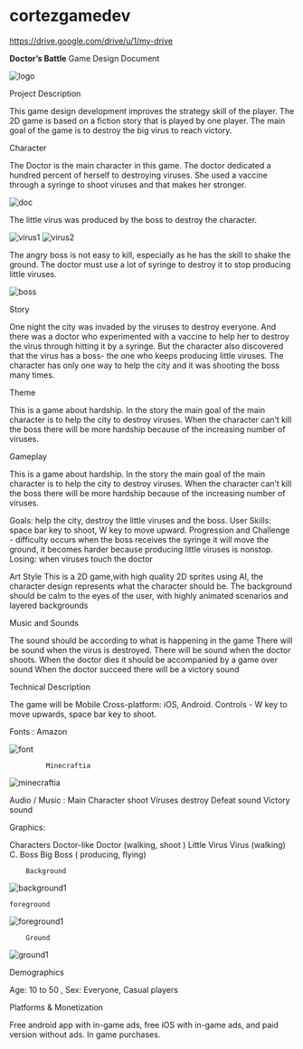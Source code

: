 # cortezgamedev

https://drive.google.com/drive/u/1/my-drive

 **Doctor’s Battle**
Game Design Document


![logo](https://user-images.githubusercontent.com/73153949/96556514-1e8a3580-12ca-11eb-8600-263b64bcba90.png)

Project Description

This game design development improves the strategy skill of the player. The 2D game is based on a fiction story that is played by one player. The main goal of the game is to destroy the big virus to reach victory.

Character

The Doctor is the main character in this game. The doctor dedicated a hundred percent of herself to destroying viruses. She used a vaccine through a syringe to shoot viruses and that makes her stronger.

![doc](https://user-images.githubusercontent.com/73153949/96557466-5cd42480-12cb-11eb-9b19-1688fe4f8f8c.png)

The little virus was produced by the boss to destroy the character.

![virus1](https://user-images.githubusercontent.com/73153949/96557521-6d849a80-12cb-11eb-963d-f668a1784a96.png)
![virus2](https://user-images.githubusercontent.com/73153949/96557544-74aba880-12cb-11eb-932e-540c14da21de.png)


The angry boss is not easy to kill, especially as he has the skill to shake the ground. The doctor must use a lot of syringe to destroy it to stop producing little viruses.

![boss](https://user-images.githubusercontent.com/73153949/96557575-7f663d80-12cb-11eb-8b3f-361d035cd4d1.png)


Story
   
One night the city was invaded by the viruses to destroy everyone. And there was a doctor who experimented with a vaccine to help her to destroy the virus through hitting it by a syringe. But the character also discovered that the virus has a boss- the one who keeps producing little viruses.  The character has only one way to help the city and it was shooting the boss many times.


Theme

This is a game about hardship. In the story the main goal of the main character is to help the city to destroy viruses. When the character can’t kill the boss there will be more hardship because of the increasing number of viruses.

Gameplay

This is a game about hardship. In the story the main goal of the main character is to help the city to destroy viruses. When the character can’t kill the boss there will be more hardship because of the increasing number of viruses.


Goals: help the city, destroy the little viruses and the boss.
User Skills: space bar key to shoot, W key to move upward.
Progression and Challenge - difficulty occurs when the boss receives the syringe it will move the ground, it becomes harder because producing little viruses is nonstop.		
Losing: when viruses touch the doctor


Art Style 
This is a 2D game,with high quality 2D sprites using AI, the character design represents what the character should be. The background should be calm to the eyes of the user, with highly animated scenarios and layered backgrounds


Music and Sounds					
 							
The sound should be according to what is happening in the game
There will be sound when the virus is destroyed. 
There will be sound when the doctor shoots.
When the doctor dies it should be accompanied by a game over sound
When the doctor succeed there will be a victory sound


Technical Description	
 							
The game will be Mobile Cross-platform: iOS, Android.
Controls -  W key to move upwards,  space bar key to shoot.

Fonts  :  Amazon 

![font](https://user-images.githubusercontent.com/73153949/96556838-8b053480-12ca-11eb-93f5-cb2b33680c98.png)
    
             Minecraftia

![minecraftia](https://user-images.githubusercontent.com/73153949/96556925-a7a16c80-12ca-11eb-87dc-9c697639aadf.png)


Audio / Music : Main Character shoot
		     Viruses destroy
			     Defeat sound
			     Victory sound

Graphics: 
	
Characters
Doctor-like
Doctor (walking, shoot )
Little Virus
Virus (walking)
		     C. Boss
Big Boss ( producing, flying)


        Background

![background1](https://user-images.githubusercontent.com/73153949/96557318-2696a500-12cb-11eb-95f9-e2c1c45213f2.png)


	foreground

![foreground1](https://user-images.githubusercontent.com/73153949/96557352-30b8a380-12cb-11eb-964d-6dd7212b6d88.png)


        Ground

![ground1](https://user-images.githubusercontent.com/73153949/96557364-36ae8480-12cb-11eb-885b-efe3ab7e5a40.png)


Demographics 
		
Age: 10 to 50 , Sex: Everyone, Casual players 

 										
Platforms & Monetization

 Free android app with in-game ads, free iOS with in-game ads, and paid version without ads. In game purchases. 
 					





